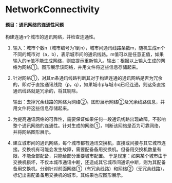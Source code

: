 # NetworkConnectivity
#### 题目：通讯网络的连通性问题
构建连通n个城市的通讯网络，并检查连通性。

1.	输入：城市个数n（城市编号为1到n），城市间通讯线路条数m，随机生成m个不同的城市对（a，b），表示城市间的通讯线路。m值可以是任意正值，如果输入的m值不能生成网络，则应提示重新输入。输出：根据以上输入生成的网络为网络①。图形展示该网络，并用文件将这些信息存储起来。

2.	针对网络①，对其m条通讯线路判断其对于构建连通的通讯网络是否为冗余的，即对于直接通讯线路（p，q），如果城市p与城市q已经连通，则这条直接通讯线路就是冗余的，将其剔除。

    输出：去掉冗余线路的网络为网络②。图形展示网络②及冗余线路信息，并用文件将这些信息存储起来。

3.	为提高通讯网络的可靠性，需要保证如果任何一段通讯线路出现故障，不影响整个通讯网络的连通性。针对生成的网络①，判断该网络是否为可靠网络，并将网络图形展示。

4.	建立城市间的通讯网络，每个城市都有通讯交换机，直接或间接与其它城市连接。交换机有可能会发生故障，需要配备备用交换机。但备用交换机数量有限，不能全部配备，只能给部分重要城市配置。
于是规定：如果某个城市由于交换机损坏，不仅本城市通讯中断，还造成其它城市间通讯中断，则为其配备备用交换机。分别针对前面网络①（有冗余线路）和网络②（无冗余线路），标记出需配备备用交换机的城市。其结果也应图形展示。
